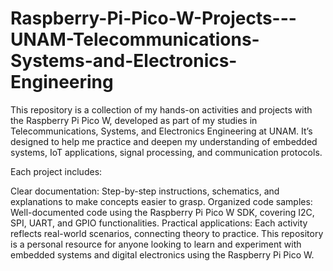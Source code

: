 # Raspberry-Pi-Pico-W-Projects---UNAM-Telecommunications-Systems-and-Electronics-Engineering
This repository is a collection of my hands-on activities and projects with the Raspberry Pi Pico W, developed as part of my studies in Telecommunications, Systems, and Electronics Engineering at UNAM. It’s designed to help me practice and deepen my understanding of embedded systems, IoT applications, signal processing, and communication protocols.

Each project includes:

Clear documentation: Step-by-step instructions, schematics, and explanations to make concepts easier to grasp.
Organized code samples: Well-documented code using the Raspberry Pi Pico W SDK, covering I2C, SPI, UART, and GPIO functionalities.
Practical applications: Each activity reflects real-world scenarios, connecting theory to practice.
This repository is a personal resource for anyone looking to learn and experiment with embedded systems and digital electronics using the Raspberry Pi Pico W.
